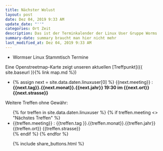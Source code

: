 ```yaml
---
title: Nächster Wolust
layout: post
date: Dez 04, 2019 9:33 AM
update_date: "''"
categories: Ort Zeit
description: Das ist der Terminkalender der Linux User Gruppe Worms
summary-date: summary braucht man hier nicht mehr
last_modified_at: Dez 04, 2019 9:33 AM
---
```


<ul>
<li>Wormser Linux Stammtisch Termine</li>
</ul>
<!--Wer sich für Linux oder andere freie Betriebssysteme interessiert und aus der Gegend in und um Worms kommt, der ist bei uns herzlich willkommen. Stelle Deine Projekte, Probleme und Lösungen vor! Tipps für Anfänger und Umsteiger. -->

Eine Openstreetmap-Karte zeigt unseren aktuellen [Treffpunkt]({{ site.baseurl }}{% link map.md %})

<ul>
<li>
{% assign next = site.data.daten.linuxuser[0] %}
{{next.meeting}} :
<strong> {{next.tag}}.{{next.monat}}.{{next.jahr}} 19:30 im {{next.ort}} {{next.strasse}} </strong>
</li></ul>

Weitere Treffen ohne Gewähr:
<ul>
{% for treffen  in site.data.daten.linuxuser %}
   {% if treffen.meeting <> "Nächstes Treffen" %}
 <li>
 {{treffen.meeting}} :
     {{treffen.tag }}.{{treffen.monat}}.{{treffen.jahr}} {{treffen.ort}} {{treffen.strasse}}
 </li>  
  {% endif %}
{% endfor %}


{% include share_buttons.html %}
